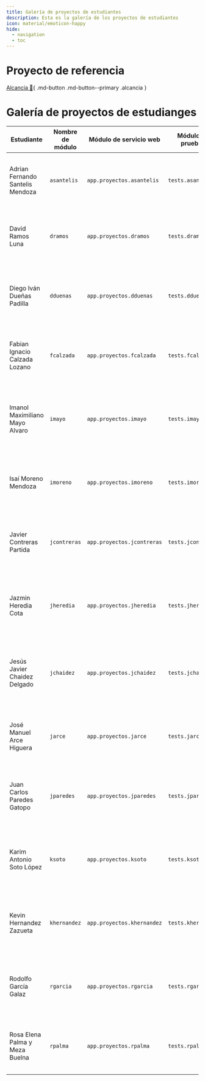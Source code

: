 ```yaml
---
title: Galería de proyectos de estudiantes
description: Esta es la galería de los proyectos de estudiantes
icon: material/emoticon-happy
hide:
  - navigation
  - toc
---
```


# Proyecto de referencia

[Alcancía :pig2:](nnieto/index.md){ .md-button .md-button--primary .alcancia }

# Galería de proyectos de estudianges


| Estudiante | Nombre de módulo | Módulo de servicio web | Módulo de pruebas | Proyecto |
| --- | --- | --- | --- | --- |
| Adrian Fernando Santelis Mendoza | `asantelis` | `app.proyectos.asantelis` | `tests.asantelis` | [Registro de animales :fontawesome-solid-dog:](asantelis.md){ .md-button .md-button--primary } |
| David Ramos Luna | `dramos` | `app.proyectos.dramos` | `tests.dramos` | [Catálogo de Productos :fontawesome-solid-store:](./dramos/dramos.md){ .md-button .md-button--primary } |
| Diego Iván Dueñas Padilla | `dduenas` | `app.proyectos.dduenas` | `tests.dduenas` | [Registro de estudiantes :fontawesome-solid-school-flag:](dduenas/index.md){ .md-button .md-button--primary } |
| Fabian Ignacio Calzada Lozano | `fcalzada` | `app.proyectos.fcalzada` | `tests.fcalzada` | [Registro de vehículos :fontawesome-solid-car-on:](fcalzada.md){ .md-button .md-button--primary } |
| Imanol Maximiliano Mayo Alvaro | `imayo` | `app.proyectos.imayo` | `tests.imayo` |  [Registro de Eventos :fontawesome-solid-envelope-open-text:](imayo.md){ .md-button .md-button--primary } |
| Isaí Moreno Mendoza | `imoreno` | `app.proyectos.imoreno` | `tests.imoreno` |  [Registro de Hoteles :fontawesome-solid-hotel:](imoreno/index.md){ .md-button .md-button--primary } |
| Javier Contreras Partida | `jcontreras` | `app.proyectos.jcontreras` | `tests.jcontreras` |  [Registro de Ventas :fontawesome-solid-chart-line:](jcontreras.md){ .md-button .md-button--primary } |
| Jazmin Heredia Cota | `jheredia` | `app.proyectos.jheredia` | `tests.jheredia` |  [Registro de Ciudades :fontawesome-solid-map-location:](jheredia.md){ .md-button .md-button--primary } |
| Jesús Javier Chaidez Delgado | `jchaidez` | `app.proyectos.jchaidez` | `tests.jchaidez` |  [Gestión de Cursos :fontawesome-solid-graduation-cap:](jchaidez.md){ .md-button .md-button--primary } |
| José Manuel Arce Higuera | `jarce` | `app.proyectos.jarce` | `tests.jarce` |  [Registro de Empleados :fontawesome-solid-user-tie:](jarce.md){ .md-button .md-button--primary } |
| Juan Carlos Paredes Gatopo | `jparedes` | `app.proyectos.jparedes` | `tests.jparedes` |  [Gestión de Libros :fontawesome-solid-book-open:](jparedes.md){ .md-button .md-button--primary } |
| Karim Antonio Soto López | `ksoto` | `app.proyectos.ksoto` | `tests.ksoto` |  [Registro de películas :fontawesome-regular-circle-play:](ksoto/index.md){ .md-button .md-button--primary } |
| Kevin Hernandez Zazueta | `khernandez` | `app.proyectos.khernandez` | `tests.khernandez` |  [Control de inventario :fontawesome-solid-box-open:](khernandez.md){ .md-button .md-button--primary } |
| Rodolfo García Galaz | `rgarcia` | `app.proyectos.rgarcia` | `tests.rgarcia` |  [Registro de recetas :fontawesome-solid-cookie-bite:](rgarcia\index.md){ .md-button .md-button--primary } |
| Rosa Elena Palma y Meza Buelna | `rpalma` | `app.proyectos.rpalma` | `tests.rpalma` |  [Agenda de Contactos :fontawesome-solid-phone:](rpalma/index.md){ .md-button .md-button--primary } |

